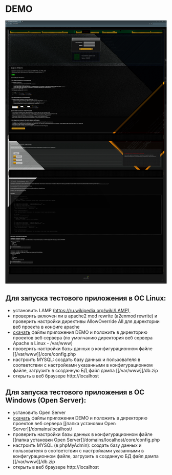# DEMO #

![alt text](/public/images/demo.jpg "Демо приложение")

## Для запуска тестового приложения в ОС Linux:
 - установить LAMP (https://ru.wikipedia.org/wiki/LAMP),
 - проверить включен ли в apache2 mod rewrite (a2enmod rewrite) и проверить настройки директивы AllowOverride All для директории веб проекта в конфиге apache
 - [скачать](https://github.com/X1nGG/demo/archive/refs/heads/main.zip "Скачать") файлы приложения DEMO и положить в директорию проектов веб сервера (по умолчанию директория веб сервера Apache в Linux - /var/www)
 - проверить настройки базы данных в конфигурационном файле [[/var/www]]/core/config.php
 - настроить MYSQL: создать базу данных и пользователя в соответствии с настройками указанными в конфигурационном файле, загрузить в созданную БД файл дампа [[/var/www]]/db.zip
 - открыть в веб браузере http://localhost

 ## Для запуска тестового приложения в ОС Windows (Open Server):
 - установить Open Server
 - [скачать](https://github.com/X1nGG/demo/archive/refs/heads/main.zip "Скачать") файлы приложения DEMO и положить в директорию проектов веб сервера [[папка установки Open Server]]/domains/localhost/
 - проверить настройки базы данных в конфигурационном файле [[папка установки Open Server]]/domains/localhost/core/config.php
 - настроить MYSQL (в phpMyAdmin): создать базу данных и пользователя в соответствии с настройками указанными в конфигурационном файле, загрузить в созданную БД файл дампа [[/var/www]]/db.zip
 - открыть в веб браузере http://localhost